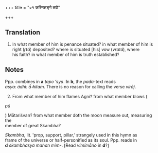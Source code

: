 +++
title = "०१ कस्मिन्नङ्गे तपो"

+++
## Translation
1. In what member of him is penance situated? in what member of him is  
right (*ṛtá*) deposited? where is situated \[his\] vow (*vratá*), where  
his faith? in what member of him is truth established?

## Notes
Ppp. combines in **a** *tapo ‘sya*. In **b**, the *pada*-text reads  
*asya: ádhi: ā́॰hitam*. There is no reason for calling the verse *virāj*.  
  
  
  
  
  
  
  
  
  
2. From what member of him flames Agni? from what member blows (  
  
  
*pū*  
  
  
) Mātariśvan? from what member doth the moon measure out, measuring the  
member of great Skambha?  
  
  
  
  
*Skambha*, lit. 'prop, support, pillar,' strangely used in this hymn as  
frame of the universe or half-personified as its soul. Ppp. reads in  
**d** *skambhasya mahan mim-*. ⌊Read *vimímāno* in **d**?⌋

